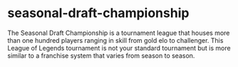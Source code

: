 # seasonal-draft-championship
The Seasonal Draft Championship is a tournament league that houses more than one        hundred players ranging in skill from gold elo to challenger. This League of Legends tournament        is not your standard tournament but is more similar to a franchise system that varies from season to season.
